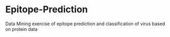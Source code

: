 # Epitope-Prediction
Data Mining exercise of epitope prediction and classification of virus based on protein data 
